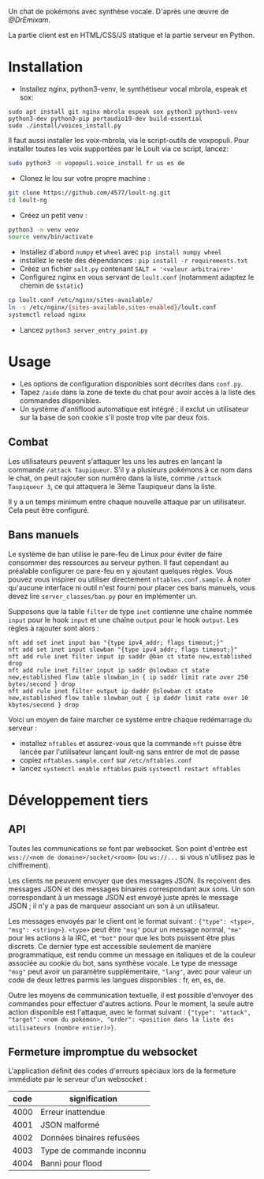 Un chat de pokémons avec synthèse vocale. D'après une œuvre de *@DrEmixam*.

La partie client est en HTML/CSS/JS statique et la partie serveur en Python.

# Installation

* Installez nginx, python3-venv, le synthétiseur vocal mbrola,
espeak et sox:
```
sudo apt install git nginx mbrola espeak sox python3 python3-venv python3-dev python3-pip portaudio19-dev build-essential
sudo ./install/voices_install.py
```

Il faut aussi installer les voix-mbrola, via le script-outils de voxpopuli.
Pour installer toutes les voix supportées par le Loult via ce script, lancez:

```bash
sudo python3 -m vopopuli.voice_install fr us es de
```

* Clonez le lou sur votre propre machine :
```bash
git clone https://github.com/4577/loult-ng.git
cd loult-ng
```
* Créez un petit venv :
```bash
python3 -m venv venv
source venv/bin/activate
```
* Installez d'abord `numpy` et `wheel` avec `pip install numpy wheel`
* installez le reste des dépendances : `pip install -r requirements.txt`
* Créez un fichier `salt.py` contenant `SALT = '<valeur arbitraire>'`
* Configurez nginx en vous servant de `loult.conf` (notamment adaptez le chemin de `$static`)
```bash
cp loult.conf /etc/nginx/sites-available/
ln -s /etc/nginx/{sites-available,sites-enabled}/loult.conf
systemctl reload nginx
```
* Lancez `python3 server_entry_point.py`

# Usage

* Les options de configuration disponibles sont décrites dans `conf.py`.
* Tapez `/aide` dans la zone de texte du chat pour avoir accès à la liste des commandes disponibles.
* Un système d'antiflood automatique est intégré ; il exclut un utilisateur sur la base de son cookie
s'il poste trop vite par deux fois.

## Combat

Les utilisateurs peuvent s'attaquer les uns les autres en lançant la commande `/attack Taupiqueur`.
S'il y a plusieurs pokémons à ce nom dans le chat, on peut rajouter son numéro dans la liste,
comme `/attack Taupiqueur 3`, ce qui attaquera le 3ème Taupiqueur dans la liste.

Il y a un temps minimum entre chaque nouvelle attaque par un utilisateur. Cela peut être configuré.

## Bans manuels

Le système de ban utilise le pare-feu de Linux pour éviter de faire consommer
des ressources au serveur python. Il faut cependant au préalable configurer
ce pare-feu en y ajoutant quelques règles. Vous pouvez vous inspirer ou utiliser
directement `nftables.conf.sample`. À noter qu'aucune interface ni outil n'est fourni
pour placer ces bans manuels, vous devez lire `server_classes/ban.py` pour en implémenter un.

Supposons que la table `filter` de type `inet` contienne une chaîne nommée
`input` pour le hook `input` et une chaîne `output` pour le hook `output`.
Les règles à rajouter sont alors :

	nft add set inet input ban "{type ipv4_addr; flags timeout;}"
	nft add set inet input slowban "{type ipv4_addr; flags timeout;}"
	nft add rule inet filter input ip saddr @ban ct state new,established drop
	nft add rule inet filter input ip saddr @slowban ct state new,established flow table slowban_in { ip saddr limit rate over 250 bytes/second } drop
	nft add rule inet filter output ip daddr @slowban ct state new,established flow table slowban_out { ip daddr limit rate over 10 kbytes/second } drop


Voici un moyen de faire marcher ce système entre chaque redémarrage du serveur :

* installez `nftables` et assurez-vous que la commande `nft` puisse être
  lancée par l'utilisateur lançant loult-ng sans entrer de mot de passe
* copiez `nftables.sample.conf` sur `/etc/nftables.conf`
* lancez `systemctl enable nftables` puis `systemctl restart nftables`

# Développement tiers

## API

Toutes les communications se font par websocket.
Son point d'entrée est `wss://<nom de domaine>/socket/<room>`
(ou `ws://...` si vous n'utilisez pas le chiffrement).

Les clients ne peuvent envoyer que des messages JSON. Ils reçoivent des messages JSON
et des messages binaires correspondant aux sons. Un son correspondant à un message JSON
est envoyé juste après le message JSON ; il n'y a pas de marqueur associant un son à
un utilisateur.

Les messages envoyés par le client ont le format suivant : `{"type": <type>, "msg": <string>}`.
`<type>` peut être `"msg"` pour un message normal, `"me"` pour les actions à la IRC,
et `"bot"` pour que les bots puissent être plus discrets. Ce dernier type est accessible
seulement de manière programmatique, est rendu comme un message en italiques et de la couleur
associée au cookie du bot, sans synthèse vocale. Le type de message `"msg"` peut avoir
un paramètre supplémentaire, `"lang"`, avec pour valeur un code de deux lettres parmis
les langues disponibles : fr, en, es, de.

Outre les moyens de communication textuelle, il est possible d'envoyer des commandes
pour effectuer d'autres actions. Pour le moment, la seule autre action disponible est
l'attaque, avec le format suivant :
`{"type": "attack", "target": <nom du pokémon>, "order": <position dans la liste des utilisateurs (nombre entier)>}`.

## Fermeture impromptue du websocket

L'application définit des codes d'erreurs spéciaux lors de la fermeture
immédiate par le serveur d'un websocket :

| code | signification             |
|------|---------------------------|
| 4000 | Erreur inattendue         |
| 4001 | JSON malformé             |
| 4002 | Données binaires refusées |
| 4003 | Type de commande inconnu  |
| 4004 | Banni pour flood          |

